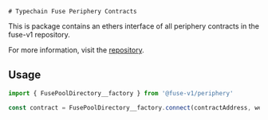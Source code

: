     # Typechain Fuse Periphery Contracts

This is package contains an ethers interface of all periphery contracts in the fuse-v1 repository.

For more information, visit the [repository](https://github.com/Rari-Capital/fuse-v1).
## Usage

```js
import { FusePoolDirectory__factory } from '@fuse-v1/periphery'

const contract = FusePoolDirectory__factory.connect(contractAddress, web3Provider)
```